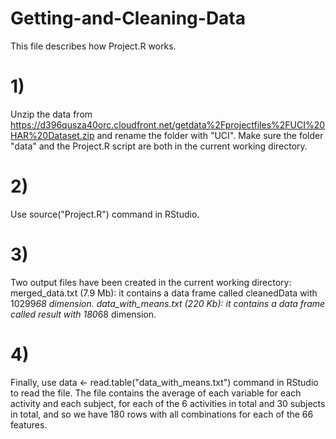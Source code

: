 # Getting-and-Cleaning-Data

This file describes how Project.R works.

# 1) 
Unzip the data from https://d396qusza40orc.cloudfront.net/getdata%2Fprojectfiles%2FUCI%20HAR%20Dataset.zip and rename the folder with "UCI". Make sure the folder "data" and the Project.R script are both in the current working directory.

# 2) 
Use source("Project.R") command in RStudio.

# 3)
Two output files have been created in the current working directory:
merged_data.txt (7.9 Mb): it contains a data frame called cleanedData with 10299*68 dimension.
data_with_means.txt (220 Kb): it contains a data frame called result with 180*68 dimension.

# 4)

Finally, use data <- read.table("data_with_means.txt") command in RStudio to read the file. The file contains the average of each variable for each activity and each subject, for each of the 6 activities in total and 30 subjects in total, and so we have 180 rows with all combinations for each of the 66 features.
